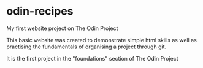 # odin-recipes
My first website project on The Odin Project

This basic website was created to demonstrate simple html skills as well as practising the fundamentals of organising a project through git.

It is the first project in the "foundations" section of The Odin Project
